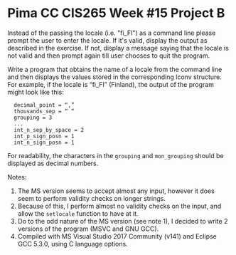 # Pima CC CIS265 Week #15 Project B

Instead of the passing the locale (i.e. "fi_FI") as a command line please prompt the user to enter the locale. If it's valid, display the output as described in the exercise. If not, display a message saying that the locale is not valid and then prompt again till user chooses to quit the program.

Write a program that obtains the name of a locale from the command line and then displays the values stored in the corresponding lconv structure. For example, if the locale is “fi_FI” (Finland), the output of the program might look like this:
```Text
  decimal_point = “,”
  thousands_sep = “ “
  grouping = 3
  ...
  int_n_sep_by_space = 2
  int_p_sign_posn = 1
  int_n_sign_posn = 1
```
For readability, the characters in the `grouping` and `mon_grouping` should be displayed as decimal numbers.

Notes:
1. The MS version seems to accept almost any input, however it does seem to perform validity checks on longer strings.
2. Because of this, I perform almost no validity checks on the input, and allow the `setlocale` function to have at it.
3. Do to the odd nature of the MS version (see note 1), I decided to write 2 versions of the program (MSVC and GNU GCC).
4. Compiled with MS Visual Studio 2017 Community (v141) and Eclipse GCC 5.3.0, using C language options.
